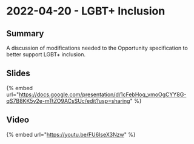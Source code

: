 # 2022-04-20 - LGBT+ Inclusion

## Summary

A discussion of modifications needed to the Opportunity specification to better support LGBT+ inclusion.

## Slides

{% embed url="https://docs.google.com/presentation/d/1cFebHoq_vmoOgCYY8G-qS7B8KK5v2e-mTtZO9ACsSUc/edit?usp=sharing" %}

## Video

{% embed url="https://youtu.be/FU6IseX3Nzw" %}

